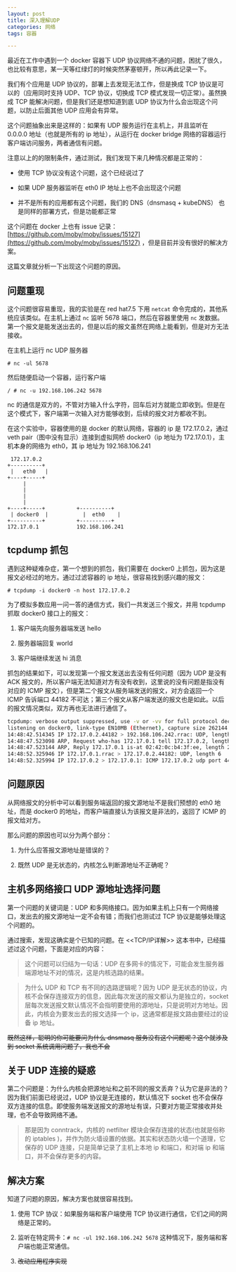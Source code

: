 ```yaml
---
layout: post
title: 深入理解UDP
categories: 网络
tags: 容器

---
```


最近在工作中遇到一个 docker 容器下 UDP 协议网络不通的问题，困扰了很久，也比较有意思，某一天等红绿灯的时候突然茅塞顿开，所以再此记录一下。

我们有个应用是 UDP 协议的，部署上去发现无法工作，但是换成 TCP 协议是可以的（应用同时支持 UDP、TCP 协议，切换成 TCP 模式发现一切正常）。虽然换成 TCP 能解决问题，但是我们还是想知道到底 UDP 协议为什么会出现这个问题，以防止后面其他 UDP 应用会有异常。

这个问题抽象出来是这样的：如果有 UDP 服务运行在主机上，并且监听在 0.0.0.0 地址（也就是所有的 ip 地址），从运行在 docker bridge 网络的容器运行客户端访问服务，两者通信有问题。

注意以上的的限制条件，通过测试，我们发现下来几种情况都是正常的：

- 使用 TCP 协议没有这个问题，这个已经说过了

- 如果 UDP 服务器监听在 eth0 IP 地址上也不会出现这个问题

- 并不是所有的应用都有这个问题，我们的 DNS（dnsmasq + kubeDNS） 也是同样的部署方式，但是功能都正常

这个问题在 docker 上也有 issue 记录：[https://github.com/moby/moby/issues/15127](https://github.com/moby/moby/issues/15127) ，但是目前并没有很好的解决方案。

这篇文章就分析一下出现这个问题的原因。

## 问题重现

这个问题很容易重现，我的实验是在 red hat7.5 下用 `netcat` 命令完成的，其他系统应该类似。在主机上通过 `nc` 监听 5678 端口，然后在容器里使用 `nc` 发数据。第一个报文是能发送出去的，但是以后的报文虽然在网络上能看到，但是对方无法接收。

在主机上运行 nc UDP 服务器

`# nc -ul 5678`

然后随便启动一个容器，运行客户端

`/ # nc -u 192.168.106.242 5678`

nc 的通信是双方的，不管对方输入什么字符，回车后对方就能立即收到。但是在这个模式下，客户端第一次输入对方能够收到，后续的报文对方都收不到。

在这个实验中，容器使用的是 docker 的默认网络，容器的 ip 是 172.17.0.2，通过 veth pair（图中没有显示）连接到虚拟网桥 docker0（ip 地址为 172.17.0.1），主机本身的网络为 eth0，其 ip 地址为 192.168.106.241
```
 172.17.0.2
+----------+
 |   eth0   |
+----+-----+
     |
     |
     |
     |
+----+-----+          +----------+
 | docker0  |           |  eth0    |
+----------+          +----------+
172.17.0.1            192.168.106.241
```

## tcpdump 抓包

遇到这种疑难杂症，第一个想到的抓包，我们需要在 docker0 上抓包，因为这是报文必经过的地方。通过过滤容器的 ip 地址，很容易找到感兴趣的报文：

`# tcpdump -i docker0 -n host 172.17.0.2`

为了模拟多数应用一问一答的通信方式，我们一共发送三个报文，并用 tcpdump 抓取 docker0 接口上的报文：

1. 客户端先向服务器端发送 hello

2. 服务器端回复 world

3. 客户端继续发送 hi 消息


抓包的结果如下，可以发现第一个报文发送出去没有任何问题（因为 UDP 是没有 ACK 报文的，所以客户端无法知道对方有没有收到，这里说的没有问题是指没有对应的 ICMP 报文），但是第二个报文从服务端发送的报文，对方会返回一个 ICMP 告诉端口 44182 不可达；第三个报文从客户端发送的报文也是如此。以后的报文情况类似，双方再也无法进行通信了。
```sh
tcpdump: verbose output suppressed, use -v or -vv for full protocol decode
listening on docker0, link-type EN10MB (Ethernet), capture size 262144 bytes
14:48:42.514345 IP 172.17.0.2.44182 > 192.168.106.242.rrac: UDP, length 6
14:48:47.523098 ARP, Request who-has 172.17.0.1 tell 172.17.0.2, length 28
14:48:47.523144 ARP, Reply 172.17.0.1 is-at 02:42:0c:b4:3f:ee, length 28
14:48:52.325946 IP 172.17.0.1.rrac > 172.17.0.2.44182: UDP, length 6
14:48:52.325994 IP 172.17.0.2 > 172.17.0.1: ICMP 172.17.0.2 udp port 44182 unreachable, length 42
```

## 问题原因

从网络报文的分析中可以看到服务端返回的报文源地址不是我们预想的 eth0 地址，而是 docker0 的地址，而客户端直接认为该报文是非法的，返回了 ICMP 的报文给对方。

那么问题的原因也可以分为两个部分：

1. 为什么应答报文源地址是错误的？

2. 既然 UDP 是无状态的，内核怎么判断源地址不正确呢？


## 主机多网络接口 UDP 源地址选择问题

第一个问题的关键词是：UDP 和多网络接口。因为如果主机上只有一个网络接口，发出去的报文源地址一定不会有错；而我们也测试过 TCP 协议是能够处理这个问题的。

通过搜索，发现这确实是个已知的问题。在 <<TCP/IP详解>> 这本书中，已经描述过这个问题，下面是对应的内容：

>这个问题可以归结为一句话：UDP 在多网卡的情况下，可能会发生服务器端源地址不对的情况，这是内核选路的结果。

>为什么 UDP 和 TCP 有不同的选路逻辑呢？因为 UDP 是无状态的协议，内核不会保存连接双方的信息，因此每次发送的报文都认为是独立的，socket 层每次发送报文默认情况不会指明要使用的源地址，只是说明对方地址。因此，内核会为要发出去的报文选择一个 ip，这通常都是报文路由要经过的设备 ip 地址。

~~既然这样，聪明的你可能要问为什么 dnsmasq 服务没有这个问题呢？这个就涉及到 socket 系统调用问题了，我也不会~~

## 关于 UDP 连接的疑惑

第二个问题是：为什么内核会把源地址和之前不同的报文丢弃？认为它是非法的？因为我们前面已经说过，UDP 协议是无连接的，默认情况下 socket 也不会保存双方连接的信息。即使服务端发送报文的源地址有误，只要对方能正常接收并处理，也不会导致网络不通。

>那是因为 conntrack，内核的 netfilter 模块会保存连接的状态(也就是俗称的 iptables )，并作为防火墙设置的依据。其实和状态防火墙一个道理，它保存的 UDP 连接，只是简单记录了主机上本地 ip 和端口，和对端 ip 和端口，并不会保存更多的内容。

## 解决方案

知道了问题的原因，解决方案也就很容易找到。

1. 使用 TCP 协议：如果服务端和客户端使用 TCP 协议进行通信，它们之间的网络是正常的。

2. 监听在特定网卡：`# nc -ul 192.168.106.242 5678`
这种情况下，服务端和客户端也能正常通信。

3. ~~改动应用程序实现~~
